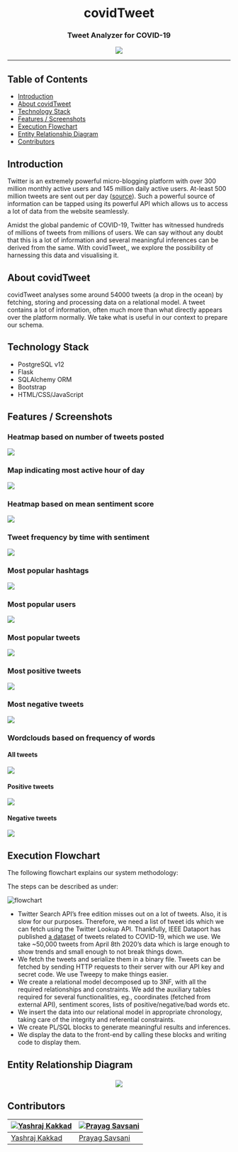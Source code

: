 <h1 align="center">
  covidTweet
</h1>

<h3 align="center">
	Tweet Analyzer for COVID-19
</h3>

<p align="center">
	<img src="https://github.com/yashrajkakkad/covidTweet/blob/master/images/cover.png?raw=true">
</p>

---

## Table of Contents

- [Introduction](#introduction)
- [About covidTweet](#about-covidTweet)
- [Technology Stack](#technology-stack)
- [Features / Screenshots](#features--screenshots)
- [Execution Flowchart](#execution-flowchart)
- [Entity Relationship Diagram](#entity-relationship-diagram)
- [Contributors](#contributors)

## Introduction

Twitter is an extremely powerful micro-blogging platform with over 300 million monthly active users and 145 million daily active users. At-least 500 million tweets are sent out per day ([source](https://www.oberlo.in/blog/twitter-statistics)). Such a powerful source of information can be tapped using its powerful API which allows us to access a lot of data from the website seamlessly.

Amidst the global pandemic of COVID-19, Twitter has witnessed hundreds of millions of tweets from millions of users. We can say without any doubt that this is a lot of information and several meaningful inferences can be derived from the same. With covidTweet,, we explore the possibility of harnessing this data and visualising it.

## About covidTweet

covidTweet analyses some around 54000 tweets (a drop in the ocean) by fetching, storing and processing data on a relational model. A tweet contains a lot of information, often much more than what directly appears over the platform normally. We take what is useful in our context to prepare our schema. 

## Technology Stack

- PostgreSQL v12
- Flask
- SQLAlchemy ORM
- Bootstrap
- HTML/CSS/JavaScript

## Features / Screenshots

### Heatmap based on number of tweets posted
![](images/heatmap_loc.gif)

### Map indicating most active hour of day
![](images/map_time.gif)

### Heatmap based on mean sentiment score
![](images/heatmap_sentiment.gif)

### Tweet frequency by time with sentiment
![](images/tweet_time_sentiment.gif)

### Most popular hashtags
![](images/heatmap_loc.gif)

### Most popular users
![](images/pop_users.png)

### Most popular tweets
![](images/pop_tweets.gif)

### Most positive tweets
![](images/pos_tweet.png)

### Most negative tweets
![](images/neg_tweet.png)

### Wordclouds based on frequency of words

#### All tweets
![](vTweet/static/images/cloud.png)

#### Positive tweets
![](vTweet/static/images/pos_cloud.png)

#### Negative tweets
![](vTweet/static/images/neg_cloud.png)


## Execution Flowchart

The following flowchart explains our system methodology:

The steps can be described as under:

![flowchart](images/flowchart.png)

- Twitter Search API’s free edition misses out on a lot of tweets. Also, it is slow for our purposes. Therefore, we need a list of tweet ids which we can fetch using the Twitter Lookup API. Thankfully, IEEE Dataport has published [a dataset](https://ieee-dataport.org/open-access/corona-virus-covid-19-tweets-dataset) of tweets related to COVID-19, which we use. We take ~50,000 tweets from April 8th 2020’s data which is large enough to show trends and small enough to not break things down.
- We fetch the tweets and serialize them in a binary file. Tweets can be fetched by sending HTTP requests to their server with our API key and secret code. We use Tweepy to make things easier. 
- We create a relational model decomposed up to 3NF, with all the required relationships and constraints. We add the auxiliary tables required for several functionalities, eg., coordinates (fetched from external API), sentiment scores, lists of positive/negative/bad words etc. 
- We insert the data into our relational model in appropriate chronology, taking care of the integrity and referential constraints.
- We create PL/SQL blocks to generate meaningful results and inferences.
- We display the data to the front-end by calling these blocks and writing code to display them.



## Entity Relationship Diagram
<h3 align="center">
  <img src="https://github.com/yashrajkakkad/covidTweet/blob/master/images/er.png?raw=true">
</h3>

## Contributors

| [![Yashraj Kakkad](https://avatars0.githubusercontent.com/u/18521104?s=400&u=0b8ff7367cb07eba2014fb5be62cb0d89c38567a&v=4)](https://github.com/yashrajkakkad) | [![Prayag Savsani](https://avatars2.githubusercontent.com/u/44412790?s=400&u=b8e40515644dc045ad5773dd1b6ded812d84d6b9&v=4)](https://github.com/PrayagS)  |
| ---- | ---- |
| [Yashraj Kakkad](https://github.com/yashrajkakkad) | [Prayag Savsani](https://github.com/PrayagS) |

